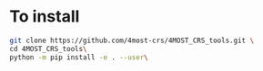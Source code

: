 # To install 
```bash
git clone https://github.com/4most-crs/4MOST_CRS_tools.git \
cd 4MOST_CRS_tools\
python -m pip install -e . --user\
```
